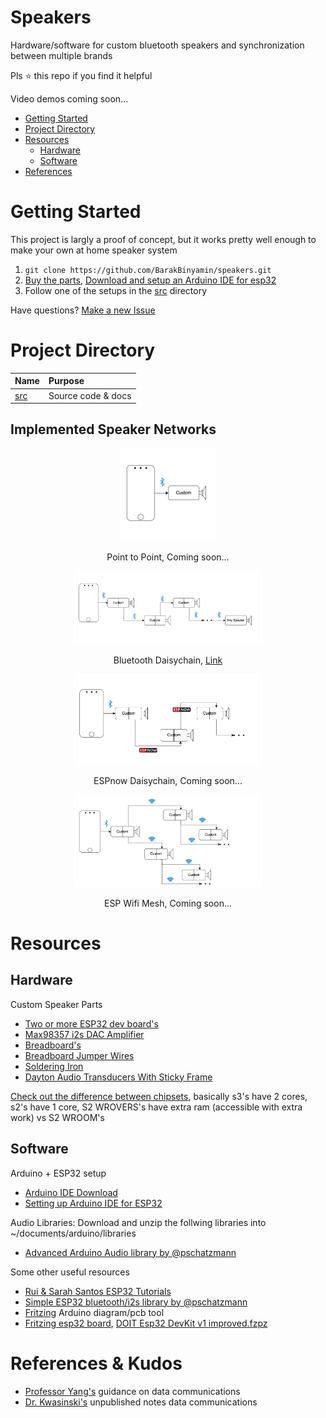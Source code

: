 # Speakers
Hardware/software for custom bluetooth speakers and synchronization between multiple brands

Pls ⭐ this repo if you find it helpful

Video demos coming soon...

- [Getting Started](#getting-started)
- [Project Directory](#project-directory)
- [Resources](#resources)
	- [Hardware](#hardware)
	- [Software](#software)
- [References](#references--kudos)

# Getting Started
This project is largly a proof of concept, but it works pretty well enough to make your own at home speaker system

1. `git clone https://github.com/BarakBinyamin/speakers.git`
2.  [Buy the parts](#hardware), [Download and setup an Arduino IDE for esp32](#software)
3.  Follow one of the setups in the [src](/src) directory

Have questions? [Make a new Issue](https://github.com/BarakBinyamin/speakers/issues)

# Project Directory
| Name                                   | Purpose                                       | 
| :--                                    | :--                                           |
|[src](/src)                             | Source code & docs                            |

## Implemented Speaker Networks
<p align="center">
<img src="src/point-to-point/point-to-point.png" width="30%"/>
</p>
<p align="center">
    Point to Point, Coming soon...
</p>
<p align="center">
<img src="src/bluetooth-daisychain/bluetooth-daisychain.png" width="60%"/>
</p>
<p align="center">
    Bluetooth Daisychain, <a href="src/bluetooth-daisychain">Link</a>
</p>
<p align="center">
<img src="src/espnow-daisychain/espnow-daisychain.png" width="60%"/>
</p>
<p align="center">
    ESPnow Daisychain, Coming soon...
</p>
<p align="center">
<img src="src/esp-wifi-mesh/esp-wifi-mesh.png" width="60%"/>
</p>
<p align="center">
    ESP Wifi Mesh, Coming soon...
</p>

# Resources
## Hardware
Custom Speaker Parts

- [Two or more ESP32 dev board's](https://www.ebay.com/sch/i.html?_nkw=esp32+wroom)
- [Max98357 i2s DAC Amplifier](https://www.amazon.com/s?k=max98357+i2s+amplifier)
- [Breadboard's](https://www.amazon.com/s?k=breadboard&crid=3SAWQUGI374BK&sprefix=breadboard+%2Caps%2C331&ref=nb_sb_noss_2)
- [Breadboard Jumper Wires](https://www.amazon.com/s?k=breadboard+jumper+kit)
- [Soldering Iron](https://www.amazon.com/s?k=soldering+iron)
- [Dayton Audio Transducers With Sticky Frame](https://www.amazon.com/s?k=Dayton+Audio+DAEX25+Audio+Exciter+Pair)

[Check out the difference between chipsets](https://www.espressif.com/en/products/socs), basically s3's have 2 cores, s2's have 1 core, S2 WROVERS's have extra ram (accessible with extra work) vs S2 WROOM's 

## Software
Arduino + ESP32 setup
- [Arduino IDE Download](https://www.arduino.cc/en/software)
- [Setting up Arduino IDE for ESP32](https://randomnerdtutorials.com/installing-the-esp32-board-in-arduino-ide-windows-instructions/)

Audio Libraries: Download and unzip the follwing libraries into ~/documents/arduino/libraries
- [Advanced Arduino Audio library by @pschatzmann](https://github.com/pschatzmann/arduino-audio-tools)

Some other useful resources
- [Rui & Sarah Santos ESP32 Tutorials](https://randomnerdtutorials.com/getting-started-with-esp32/)
- [Simple ESP32 bluetooth/i2s library by @pschatzmann](https://github.com/pschatzmann/ESP32-A2DP)
- [Fritzing](https://fritzing.org/) Arduino diagram/pcb tool 
- [Fritzing esp32 board](https://forum.fritzing.org/t/doit-esp32-devkit-v1/6158/8), [DOIT Esp32 DevKit v1 improved.fzpz](https://forum.fritzing.org/uploads/default/original/2X/5/52c6aaad54a039b8412a393cc22f929288fa2ac3.fzpz)


# References & Kudos
- [Professor Yang's](https://www.rit.edu/directory/sjyeec-shanchieh-yang) guidance on data communications
- [Dr. Kwasinski's](https://www.rit.edu/directory/axkeec-andres-kwasinski) unpublished notes data communications
